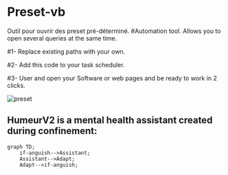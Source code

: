 # Preset-vb
Outil pour ouvrir des preset pré-déterminé.
#Automation tool. Allows you to open several queries at the same time.

#1- Replace existing paths with your own.

#2- Add this code to your task scheduler.

#3- User and open your Software or web pages and be ready to work in 2 clicks.

![preset](https://user-images.githubusercontent.com/61543927/175936854-e52f52b7-db64-4ef4-a960-a3c83ab37273.png)

## HumeurV2 is a mental health assistant created during confinement:

```mermaid
graph TD;
    if-anguish-->Assistant;
    Assistant-->Adapt;
    Adapt-->if-anguish;
```


